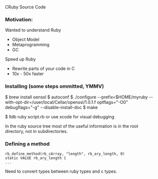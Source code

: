 CRuby Source Code

### Motivation:

Wanted to understand Ruby

* Object Model
* Metaprogramming
* GC

Speed up Ruby

* Rewrite parts of your code in C
* 10x - 50x faster

### Installing (some steps ommitted, YMMV)

$ brew install oenssl
$ autoconf
$ ./configure --prefix=$HOME/myruby --with-opt-dir=/user/local/Cellar/openssl/1.0.1.f optflags="-O0" debugflags="-g" --disable-install-doc
$ make

$ lldb ruby script.rb
 or use xcode for visual debugging



In the ruby source tree most of the useful information is in the root directory, not in subdirectories.

### Defining a method

```
rb_define_method(rb_cArray, "length", rb_ary_length, 0)
static VALUE rb_ary_length {
...

```

Need to convert types between ruby types and c types.
